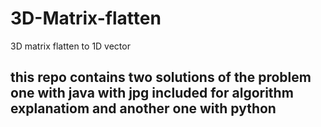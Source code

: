 # 3D-Matrix-flatten
3D matrix flatten to 1D vector
## this repo contains two solutions of the problem one with java with jpg included for algorithm explanatiom and another one with python

